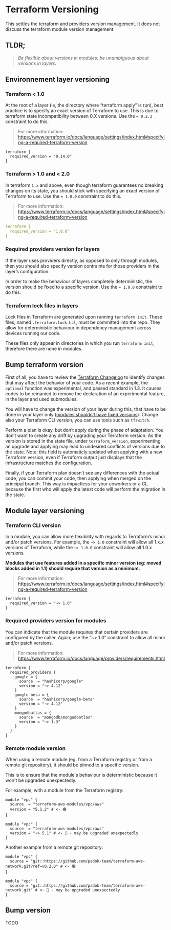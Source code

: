 # Terraform Versioning

This settles the terraform and providers version management.
It does not discuss the terraform module version management.

## TLDR;
> *Be flexible about versions in modules; be unambiguous about versions in
> layers.*

## Environnement layer versioning

### Terraform < 1.0

At the root of a layer (ie, the directory where “terraform apply” is run),
best practice is to specify an exact version of Terraform to use. This is due
to terraform state incompatibility between 0.X versions. Use the
`= 0.2.3` constraint to do this.

> For more information: <https://www.terraform.io/docs/language/settings/index.html#specifying-a-required-terraform-version>

```hcl
terraform {
  required_version = "0.14.0"
}
```

### Terraform > 1.0 and < 2.0

In terraform `1.x` and above, even though terraform guarantees no breaking
changes on its state, you should stick with specifying an exact version of
Terraform to use. Use the `= 1.0.0` constraint to do this.

> For more information: <https://www.terraform.io/docs/language/settings/index.html#specifying-a-required-terraform-version>

```yaml
terraform {
  required_version = "1.0.0"
}
```

### Required providers version for layers

If the layer uses providers directly, as opposed to only through modules, then
you should also specify version contraints for those providers in the layer’s
configuration. 

In order to make the behaviour of layers completely deterministic, the version
should be fixed to a specific version. Use the `= 1.0.0` constraint to do this.

### Terraform lock files in layers

Lock files in Terraform are generated upon running `terraform init`. These
files, named `.terraform.lock.hcl`, must be committed into the repo. They allow
for deterministic behaviour in dependency management across devices running our
code.

These files only appear in directories in which you run `terraform init`,
therefore there are none in modules.

## Bump terraform version

First of all, you have to review the [Terraform Changelog](https://github.com/hashicorp/terraform/blob/main/CHANGELOG.md) to identify changes that may affect the behavior of your code. As a recent example, the `optional` function was experimental, and passed standard in 1.3. It causes codes to be remanied to remove the declaration of an experimental feature, in the layer and used submodules.

You will have to change the version of your layer during this, that have to be done in your layer only ([modules shouldn’t have fixed versions](#module-layer-versioning)). Change also your Terraform CLI version, you can use tools such as `tfswitch`.

Perform a plan is okay, but don’t apply during the phase of adaptation. You don’t want to create any drift by upgrading your Terraform version. As the version is stored in the state file, under `terraform_version`, experimenting an upgrade and applying may lead to undesired conflicts of versions due to the state. Note: this field is automaticly updated when applying with a new Terraform version, even if Terraform output just displays that the infrastructure matches the configuration.

Finally, if your Terraform plan doesn’t see any differences with the actual code, you can commit your code, then applying when merged on the principal branch. This way is impactless for your coworkers or a CI, because the first who will apply the latest code will perform the migration in the state.

## Module layer versioning

### Terraform CLI version

In a module, you can allow more flexibility with regards to Terraform’s
minor and/or patch versions. For example, the `~> 1.0` constraint will allow
all 1.x.x versions of Terraform, while the `~> 1.0.0` constraint will allow
all 1.0.x versions.

**Modules that use features added in a specific minor version (eg: moved blocks added in 1.1) should require that version as a minimum.**

> For more information: <https://www.terraform.io/docs/language/settings/index.html#specifying-a-required-terraform-version>

```hcl
terraform {
  required_version = "~> 1.0"
}
```

### Required providers version for modules

You can indicate that the module requires that certain providers are configured by the caller.
Again; use the ”~> 1.0” constraint to allow all minor and/or patch versions.

> For more information: <https://www.terraform.io/docs/language/providers/requirements.html>

```hcl
terraform {
  required_providers {
    google = {
      source  = "hashicorp/google"
      version = "~> 4.12"
    }
    google-beta = {
      source  = "hashicorp/google-beta"
      version = "~> 4.12"
    }
    mongodbatlas = {
      source  = "mongodb/mongodbatlas"
      version = "~> 1.3"
    }
  }
}
```

### Remote module version

When using a remote module (eg. from a Terraform registry or from a remote git repository), it should be pinned to a specific version.

This is to ensure that the module's behaviour is deterministic because it won't be upgraded unexpectedly.

For example, with a module from the Terraform registry:

```hcl
module "vpc" {
  source  = "terraform-aws-modules/vpc/aws"
  version = "5.1.2" # <- 🟢
}
```

```hcl
module "vpc" {
  source  = "terraform-aws-modules/vpc/aws"
  version = "~> 5.1" # <- 🔴 - may be upgraded unexpectedly
}
```

Another example from a remote git repository:

```hcl
module "vpc" {
  source = "git::https://github.com/padok-team/terraform-aws-network.git?ref=v0.2.0" # <- 🟢
}
```

```hcl
module "vpc" {
  source = "git::https://github.com/padok-team/terraform-aws-network.git" # <- 🔴 - may be upgraded unexpectedly
}
```

## Bump version

TODO
